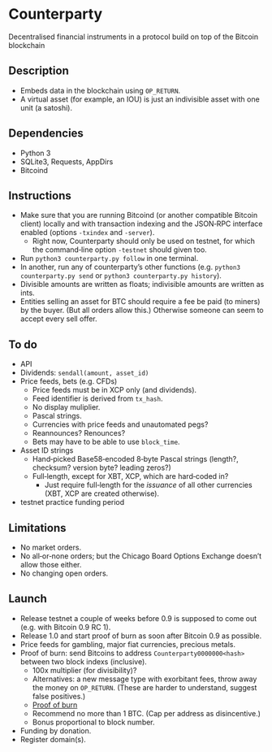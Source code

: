 Counterparty
============
Decentralised financial instruments in a protocol build on top of the Bitcoin blockchain

## Description
* Embeds data in the blockchain using `OP_RETURN`.
* A virtual asset (for example, an IOU) is just an indivisible asset with one unit (a satoshi).

## Dependencies
* Python 3
* SQLite3, Requests, AppDirs
* Bitcoind

## Instructions
* Make sure that you are running Bitcoind (or another compatible Bitcoin client) locally and with transaction indexing and the JSON‐RPC interface enabled (options `-txindex` and `-server`).
	* Right now, Counterparty should only be used on testnet, for which the command‐line option `-testnet` should given too.
* Run `python3 counterparty.py follow` in one terminal.
* In another, run any of counterparty’s other functions (e.g. `python3 counterparty.py send` or `python3 counterparty.py history`).
* Divisible amounts are written as floats; indivisible amounts are written as ints.
* Entities selling an asset for BTC should require a fee be paid (to miners) by the buyer. (But all orders allow this.) Otherwise someone can seem to accept every sell offer.

## To do
* API
* Dividends: `sendall(amount, asset_id)`
* Price feeds, bets (e.g. CFDs)
	* Price feeds must be in XCP only (and dividends).
	* Feed identifier is derived from `tx_hash`.
	* No display muliplier.
	* Pascal strings.
	* Currencies with price feeds and unautomated pegs?
	* Reannounces? Renounces?
	* Bets may have to be able to use `block_time`.
* Asset ID strings
	* Hand‐picked Base58‐encoded 8‐byte Pascal strings (length?, checksum? version byte? leading zeros?)
	* Full‐length, except for XBT, XCP, which are hard‐coded in?
		* Just require full‐length for the *issuance* of all other currencies (XBT, XCP are created otherwise).
* testnet practice funding period

## Limitations
* No market orders.
* No all‐or‐none orders; but the Chicago Board Options Exchange doesn’t allow those either.
* No changing open orders.

## Launch
* Release testnet a couple of weeks before 0.9 is supposed to come out (e.g. with Bitcoin 0.9 RC 1).
* Release 1.0 and start proof of burn as soon after Bitcoin 0.9 as possible.
* Price feeds for gambling, major fiat currencies, precious metals.
* Proof of burn: send Bitcoins to address `Counterparty0000000<hash>` between two block indexs (inclusive).
	* 100x multiplier (for divisibility)?
	* Alternatives: a new message type with exorbitant fees, throw away the money on `OP_RETURN`. (These are harder to understand, suggest false positives.)
	* [Proof of burn](https://en.bitcoin.it/wiki/Proof_of_burn#Coin-burning_as_a_tool_for_transition_between_cryptocurrencies)
	* Recommend no more than 1 BTC. (Cap per address as disincentive.)
	* Bonus proportional to block number.
* Funding by donation.
* Register domain(s).
